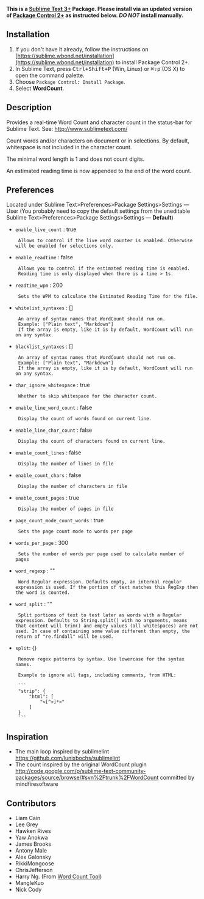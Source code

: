 **This is a [Sublime Text 3+](http://www.sublimetext.com/) Package. Please install via an updated version of  [Package Control 2+](https://sublime.wbond.net/installation) as instructed below. *DO NOT* install manually.**

## Installation

1. If you don't have it already, follow the instructions on [https://sublime.wbond.net/installation](https://sublime.wbond.net/installation) to install Package Control 2+.
2. In Sublime Text, press <kbd>Ctrl+Shift+P</kbd> (Win, Linux) or <kbd>⌘⇧p</kbd> (OS X) to open the command palette.
3. Choose `Package Control: Install Package`.
4. Select **WordCount**.

## Description

Provides a real-time Word Count and character count in the status-bar for Sublime Text. See: http://www.sublimetext.com/

Count words and/or characters on document or in selections. By default, whitespace is not included in the character count.

The minimal word length is 1 and does not count digits.

An estimated reading time is now appended to the end of the word count.

## Preferences
Located under Sublime Text>Preferences>Package Settings>Settings — User
(You probably need to copy the default settings from the uneditable Sublime Text>Preferences>Package Settings>Settings — **Default**)

 - `enable_live_count` : true

 		Allows to control if the live word counter is enabled. Otherwise will be enabled for selections only.

 - `enable_readtime` : false

 		Allows you to control if the estimated reading time is enabled.
 		Reading time is only displayed when there is a time > 1s.

 - `readtime_wpm` : 200

 		Sets the WPM to calculate the Estimated Reading Time for the file.

 - `whitelist_syntaxes` : []

		An array of syntax names that WordCount should run on.
		Example: ["Plain text", "Markdown"]
		If the array is empty, like it is by default, WordCount will run on any syntax.

 - `blacklist_syntaxes` : []

		An array of syntax names that WordCount should not run on.
		Example: ["Plain text", "Markdown"]
		If the array is empty, like it is by default, WordCount will run on any syntax.

 - `char_ignore_whitespace` : true

		Whether to skip whitespace for the character count.

 - `enable_line_word_count` : false

		Display the count of words found on current line.

 - `enable_line_char_count` : false

		Display the count of characters found on current line.

 - `enable_count_lines` : false

 		Display the number of lines in file

 - `enable_count_chars` : false

		Display the number of characters in file

 - `enable_count_pages` : true

		Display the number of pages in file

 - `page_count_mode_count_words` : true

		Sets the page count mode to words per page

 - `words_per_page` : 300

		Sets the number of words per page used to calculate number of pages

 - `word_regexp` : ""

		Word Regular expression. Defaults empty, an internal regular expression is used. If the portion of text matches this RegExp then the word is counted.

 - `word_split` : ""

		Split portions of text to test later as words with a Regular expression. Defaults to String.split() with no arguments, means that content will trim() and empty values (all whitespaces) are not used. In case of containing some value different than empty, the return of "re.findall" will be used.

 - `split`: {}

		Remove regex patterns by syntax. Use lowercase for the syntax names.

		Example to ignore all tags, including comments, from HTML:

		```
		"strip": {
			"html": [
				"<[^>]*>"
			]
		}
		```

## Inspiration

 - The main loop inspired by sublimelint https://github.com/lunixbochs/sublimelint
 - The count inspired by the original WordCount plugin http://code.google.com/p/sublime-text-community-packages/source/browse/#svn%2Ftrunk%2FWordCount committed by mindfiresoftware

## Contributors

 - Liam Cain
 - Lee Grey
 - Hawken Rives
 - Yaw Anokwa
 - James Brooks
 - Antony Male
 - Alex Galonsky
 - RikkiMongoose
 - ChrisJefferson
 - Harry Ng. (From [Word Count Tool](http://wordcounttools.com/))
 - MangleKuo
 - Nick Cody
